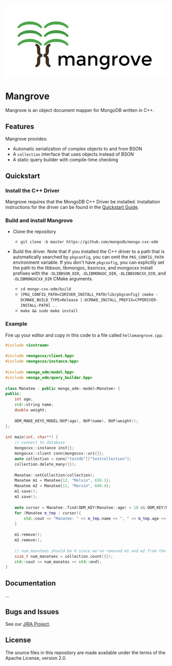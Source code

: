 ![Mangrove Logo](mangrove_logo.png)
# Mangrove
Mangrove is an object document mapper for MongoDB written in C++.

## Features
Mangrove provides:
- Automatic serialization of complex objects to and from BSON
- A `collection` interface that uses objects instead of BSON
- A static query builder with compile-time checking

## Quickstart

### Install the C++ Driver
Mangrove requires that the MongoDB C++ Driver be installed.
Installation instructions for the driver can be found in the
[Quickstart Guide](https://github.com/mongodb/mongo-cxx-driver/wiki/Quickstart-Guide-(New-Driver)).

### Build and install Mangrove

 * Clone the repository
    - `git clone -b master https://github.com/mongodb/mongo-cxx-odm`

 * Build the driver. Note that if you installed the C++ driver to a path that is automatically searched by `pkgconfig`, you can omit the `PKG_CONFIG_PATH` environment variable. If you don't have `pkgconfig`, you can explicitly set the path to the libbson, libmongoc, bsoncxx, and mongocxx install prefixes with the `-DLIBBSON_DIR`, `-DLIBMONGOC_DIR`, `-DLIBBSONCXX_DIR`, and `-DLIBMONGOCXX_DIR` CMake arguments.
   - `cd mongo-cxx-odm/build`
   - `[PKG_CONFIG_PATH=CDRIVER_INSTALL_PATH/lib/pkgconfig] cmake -DCMAKE_BUILD_TYPE=Release [-DCMAKE_INSTALL_PREFIX=CPPDRIVER-INSTALL-PATH] ..`
   - `make && sudo make install`

### Example
Fire up your editor and copy in this code to a file called `hellomangrove.cpp`:

```cpp
#include <iostream>

#include <mongocxx/client.hpp>
#include <mongocxx/instance.hpp>

#include <mongo_odm/model.hpp>
#include <mongo_odm/query_builder.hpp>

class Manatee : public mongo_odm::model<Manatee> {
public:
    int age;
    std::string name;
    double weight;

    ODM_MAKE_KEYS_MODEL(NVP(age), NVP(name), NVP(weight));
};

int main(int, char**) {
    // connect to database
    mongocxx::instance inst{};
    mongocxx::client conn{mongocxx::uri{}};
    auto collection = conn["testdb"]["testcollection"];
    collection.delete_many({});

    Manatee::setCollection(collection);
    Manatee m1 = Manatee{12, "Melvin", 650.1};
    Manatee m2 = Manatee{11, "Marvin", 600.4};
    m1.save();
    m2.save();

    auto cursor = Manatee::find(ODM_KEY(Manatee::age) > 10 && ODM_KEY(Manatee::weight) <= 700);
    for (Manatee m_tmp : cursor){
        std::cout << "Manatee: " << m_tmp.name << ", " << m_tmp.age << "years old." << std::endl;
    }

    m1.remove();
    m2.remove();

    // num_manatees should be 0 since we've removed m1 and m2 from the database.
    size_t num_manatees = collection.count({});
    std::cout << num_manates << std::endl;
}
```

## Documentation
...

## Bugs and Issues
See our [JIRA Project](https://jira.mongodb.org/browse/CXXODM/).

## License
The source files in this repository are made available under the terms of the Apache License, version 2.0.
